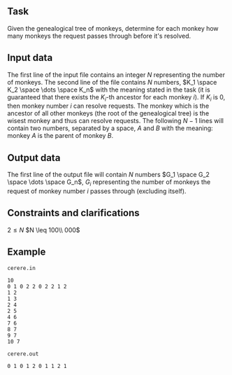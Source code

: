 ## Task

Given the genealogical tree of monkeys, determine for each monkey how many monkeys the request passes through before it's resolved.

## Input data

The first line of the input file contains an integer $N$ representing the number of monkeys. 
The second line of the file contains $N$ numbers, $K_1 \space K_2 \space \dots \space K_n$ with the meaning stated in the task (it is guaranteed that there exists the $K_i$-th ancestor for each monkey $i$). If $K_i$ is 0, then monkey number $i$ can resolve requests. The monkey which is the ancestor of all other monkeys (the root of the genealogical tree) is the wisest monkey and thus can resolve requests.
The following $N-1$ lines will contain two numbers, separated by a space, $A$ and $B$ with the meaning: monkey $A$ is the parent of monkey $B$.

## Output data

The first line of the output file will contain $N$ numbers $G_1 \space G_2 \space \dots \space G_n$, $G_i$ representing the number of monkeys the request of monkey number $i$ passes through (excluding itself).

## Constraints and clarifications

$2 \leq N$
$N \leq 100\\ 000$ 

## Example

`cerere.in` 
```
10 
0 1 0 2 2 0 2 2 1 2
1 2 
1 3 
2 4 
2 5 
4 6 
7 6 
8 7 
9 7 
10 7
```

`cerere.out` 
```
0 1 0 1 2 0 1 1 2 1
```